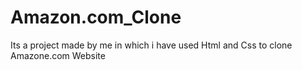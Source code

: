 # Amazon.com_Clone
Its a project made by me in which i have used Html and Css to clone Amazone.com Website
